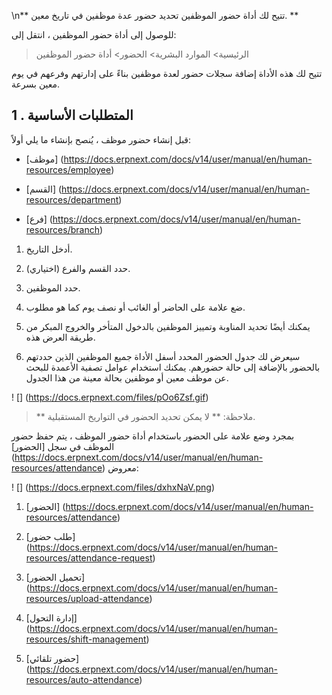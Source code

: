 \n** تتيح لك أداة حضور الموظفين تحديد حضور عدة موظفين في تاريخ معين. **

للوصول إلى أداة حضور الموظفين ، انتقل إلى:

> الرئيسية> الموارد البشرية> الحضور> أداة حضور الموظفين

تتيح لك هذه الأداة إضافة سجلات حضور لعدة موظفين بناءً على إدارتهم وفرعهم في يوم معين بسرعة.

## 1 \. المتطلبات الأساسية

قبل إنشاء حضور موظف ، يُنصح بإنشاء ما يلي أولاً:

* [موظف] (https://docs.erpnext.com/docs/v14/user/manual/en/human-resources/employee)
    
* [القسم] (https://docs.erpnext.com/docs/v14/user/manual/en/human-resources/department)
    
* [فرع] (https://docs.erpnext.com/docs/v14/user/manual/en/human-resources/branch)
    

1. أدخل التاريخ.
    
2. حدد القسم والفرع (اختياري).
    
3. حدد الموظفين.
    
4. ضع علامة على الحاضر أو ​​الغائب أو نصف يوم كما هو مطلوب.
    
5. يمكنك أيضًا تحديد المناوبة وتمييز الموظفين بالدخول المتأخر والخروج المبكر من طريقة العرض هذه.
    
6. سيعرض لك جدول الحضور المحدد أسفل الأداة جميع الموظفين الذين حددتهم بالحضور بالإضافة إلى حالة حضورهم. يمكنك استخدام عوامل تصفية الأعمدة للبحث عن موظف معين أو موظفين بحالة معينة من هذا الجدول.
    

! [] (https://docs.erpnext.com/files/pOo6Zsf.gif)

> ** ملاحظة: ** لا يمكن تحديد الحضور في التواريخ المستقبلية.

بمجرد وضع علامة على الحضور باستخدام أداة حضور الموظف ، يتم حفظ حضور الموظف في سجل [الحضور] (https://docs.erpnext.com/docs/v14/user/manual/en/human-resources/attendance) معروض:

! [] (https://docs.erpnext.com/files/dxhxNaV.png)

1. [الحضور] (https://docs.erpnext.com/docs/v14/user/manual/en/human-resources/attendance)
    
2. [طلب حضور] (https://docs.erpnext.com/docs/v14/user/manual/en/human-resources/attendance-request)
    
3. [تحميل الحضور] (https://docs.erpnext.com/docs/v14/user/manual/en/human-resources/upload-attendance)
    
4. [إدارة التحول] (https://docs.erpnext.com/docs/v14/user/manual/en/human-resources/shift-management)
    
5. [حضور تلقائي] (https://docs.erpnext.com/docs/v14/user/manual/en/human-resources/auto-attendance)